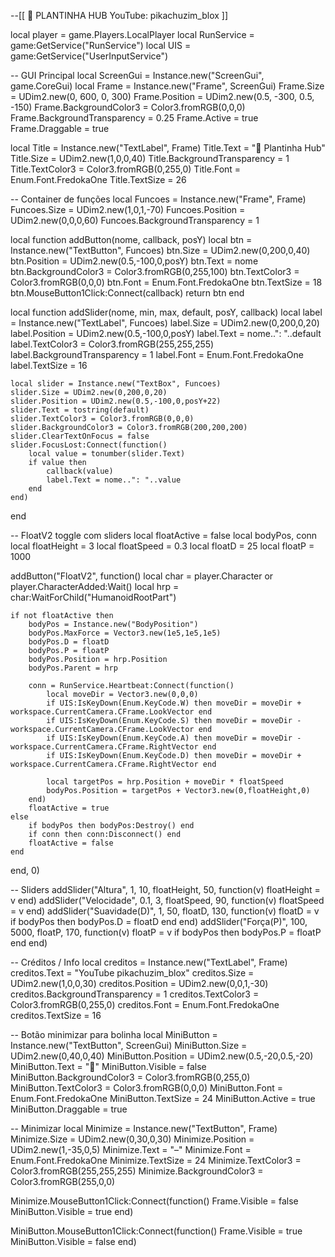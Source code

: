 --[[
🌱 PLANTINHA HUB
YouTube: pikachuzim_blox
]]

local player = game.Players.LocalPlayer
local RunService = game:GetService("RunService")
local UIS = game:GetService("UserInputService")

-- GUI Principal
local ScreenGui = Instance.new("ScreenGui", game.CoreGui)
local Frame = Instance.new("Frame", ScreenGui)
Frame.Size = UDim2.new(0, 600, 0, 300)
Frame.Position = UDim2.new(0.5, -300, 0.5, -150)
Frame.BackgroundColor3 = Color3.fromRGB(0,0,0)
Frame.BackgroundTransparency = 0.25
Frame.Active = true
Frame.Draggable = true

local Title = Instance.new("TextLabel", Frame)
Title.Text = "🌱 Plantinha Hub"
Title.Size = UDim2.new(1,0,0,40)
Title.BackgroundTransparency = 1
Title.TextColor3 = Color3.fromRGB(0,255,0)
Title.Font = Enum.Font.FredokaOne
Title.TextSize = 26

-- Container de funções
local Funcoes = Instance.new("Frame", Frame)
Funcoes.Size = UDim2.new(1,0,1,-70)
Funcoes.Position = UDim2.new(0,0,0,60)
Funcoes.BackgroundTransparency = 1

local function addButton(nome, callback, posY)
	local btn = Instance.new("TextButton", Funcoes)
	btn.Size = UDim2.new(0,200,0,40)
	btn.Position = UDim2.new(0.5,-100,0,posY)
	btn.Text = nome
	btn.BackgroundColor3 = Color3.fromRGB(0,255,100)
	btn.TextColor3 = Color3.fromRGB(0,0,0)
	btn.Font = Enum.Font.FredokaOne
	btn.TextSize = 18
	btn.MouseButton1Click:Connect(callback)
	return btn
end

local function addSlider(nome, min, max, default, posY, callback)
	local label = Instance.new("TextLabel", Funcoes)
	label.Size = UDim2.new(0,200,0,20)
	label.Position = UDim2.new(0.5,-100,0,posY)
	label.Text = nome..": "..default
	label.TextColor3 = Color3.fromRGB(255,255,255)
	label.BackgroundTransparency = 1
	label.Font = Enum.Font.FredokaOne
	label.TextSize = 16
	
	local slider = Instance.new("TextBox", Funcoes)
	slider.Size = UDim2.new(0,200,0,20)
	slider.Position = UDim2.new(0.5,-100,0,posY+22)
	slider.Text = tostring(default)
	slider.TextColor3 = Color3.fromRGB(0,0,0)
	slider.BackgroundColor3 = Color3.fromRGB(200,200,200)
	slider.ClearTextOnFocus = false
	slider.FocusLost:Connect(function()
		local value = tonumber(slider.Text)
		if value then
			callback(value)
			label.Text = nome..": "..value
		end
	end)
end

-- FloatV2 toggle com sliders
local floatActive = false
local bodyPos, conn
local floatHeight = 3
local floatSpeed = 0.3
local floatD = 25
local floatP = 1000

addButton("FloatV2", function()
	local char = player.Character or player.CharacterAdded:Wait()
	local hrp = char:WaitForChild("HumanoidRootPart")
	
	if not floatActive then
		bodyPos = Instance.new("BodyPosition")
		bodyPos.MaxForce = Vector3.new(1e5,1e5,1e5)
		bodyPos.D = floatD
		bodyPos.P = floatP
		bodyPos.Position = hrp.Position
		bodyPos.Parent = hrp
		
		conn = RunService.Heartbeat:Connect(function()
			local moveDir = Vector3.new(0,0,0)
			if UIS:IsKeyDown(Enum.KeyCode.W) then moveDir = moveDir + workspace.CurrentCamera.CFrame.LookVector end
			if UIS:IsKeyDown(Enum.KeyCode.S) then moveDir = moveDir - workspace.CurrentCamera.CFrame.LookVector end
			if UIS:IsKeyDown(Enum.KeyCode.A) then moveDir = moveDir - workspace.CurrentCamera.CFrame.RightVector end
			if UIS:IsKeyDown(Enum.KeyCode.D) then moveDir = moveDir + workspace.CurrentCamera.CFrame.RightVector end
			
			local targetPos = hrp.Position + moveDir * floatSpeed
			bodyPos.Position = targetPos + Vector3.new(0,floatHeight,0)
		end)
		floatActive = true
	else
		if bodyPos then bodyPos:Destroy() end
		if conn then conn:Disconnect() end
		floatActive = false
	end
end, 0)

-- Sliders
addSlider("Altura", 1, 10, floatHeight, 50, function(v) floatHeight = v end)
addSlider("Velocidade", 0.1, 3, floatSpeed, 90, function(v) floatSpeed = v end)
addSlider("Suavidade(D)", 1, 50, floatD, 130, function(v) 
	floatD = v
	if bodyPos then bodyPos.D = floatD end
end)
addSlider("Força(P)", 100, 5000, floatP, 170, function(v)
	floatP = v
	if bodyPos then bodyPos.P = floatP end
end)

-- Créditos / Info
local creditos = Instance.new("TextLabel", Frame)
creditos.Text = "YouTube pikachuzim_blox"
creditos.Size = UDim2.new(1,0,0,30)
creditos.Position = UDim2.new(0,0,1,-30)
creditos.BackgroundTransparency = 1
creditos.TextColor3 = Color3.fromRGB(0,255,0)
creditos.Font = Enum.Font.FredokaOne
creditos.TextSize = 16

-- Botão minimizar para bolinha
local MiniButton = Instance.new("TextButton", ScreenGui)
MiniButton.Size = UDim2.new(0,40,0,40)
MiniButton.Position = UDim2.new(0.5,-20,0.5,-20)
MiniButton.Text = "🌱"
MiniButton.Visible = false
MiniButton.BackgroundColor3 = Color3.fromRGB(0,255,0)
MiniButton.TextColor3 = Color3.fromRGB(0,0,0)
MiniButton.Font = Enum.Font.FredokaOne
MiniButton.TextSize = 24
MiniButton.Active = true
MiniButton.Draggable = true

-- Minimizar
local Minimize = Instance.new("TextButton", Frame)
Minimize.Size = UDim2.new(0,30,0,30)
Minimize.Position = UDim2.new(1,-35,0,5)
Minimize.Text = "–"
Minimize.Font = Enum.Font.FredokaOne
Minimize.TextSize = 24
Minimize.TextColor3 = Color3.fromRGB(255,255,255)
Minimize.BackgroundColor3 = Color3.fromRGB(255,0,0)

Minimize.MouseButton1Click:Connect(function()
	Frame.Visible = false
	MiniButton.Visible = true
end)

MiniButton.MouseButton1Click:Connect(function()
	Frame.Visible = true
	MiniButton.Visible = false
end)
